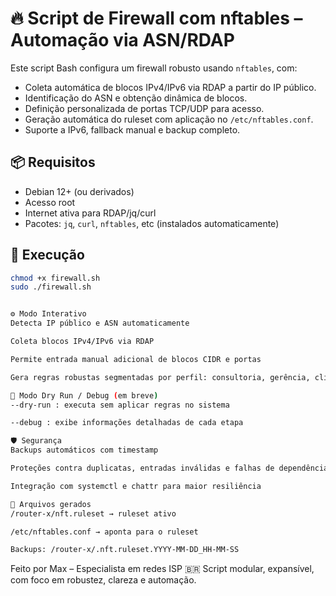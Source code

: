 # 🔥 Script de Firewall com nftables – Automação via ASN/RDAP

Este script Bash configura um firewall robusto usando `nftables`, com:
- Coleta automática de blocos IPv4/IPv6 via RDAP a partir do IP público.
- Identificação do ASN e obtenção dinâmica de blocos.
- Definição personalizada de portas TCP/UDP para acesso.
- Geração automática do ruleset com aplicação no `/etc/nftables.conf`.
- Suporte a IPv6, fallback manual e backup completo.

## 📦 Requisitos

- Debian 12+ (ou derivados)
- Acesso root
- Internet ativa para RDAP/jq/curl
- Pacotes: `jq`, `curl`, `nftables`, etc (instalados automaticamente)

## 🚀 Execução

```bash
chmod +x firewall.sh
sudo ./firewall.sh


⚙️ Modo Interativo
Detecta IP público e ASN automaticamente

Coleta blocos IPv4/IPv6 via RDAP

Permite entrada manual adicional de blocos CIDR e portas

Gera regras robustas segmentadas por perfil: consultoria, gerência, cliente

🧪 Modo Dry Run / Debug (em breve)
--dry-run : executa sem aplicar regras no sistema

--debug : exibe informações detalhadas de cada etapa

🛡️ Segurança
Backups automáticos com timestamp

Proteções contra duplicatas, entradas inválidas e falhas de dependência

Integração com systemctl e chattr para maior resiliência

📁 Arquivos gerados
/router-x/nft.ruleset → ruleset ativo

/etc/nftables.conf → aponta para o ruleset

Backups: /router-x/.nft.ruleset.YYYY-MM-DD_HH-MM-SS
```

Feito por Max – Especialista em redes ISP 🇧🇷
Script modular, expansível, com foco em robustez, clareza e automação.



